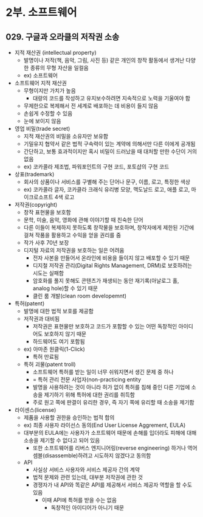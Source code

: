 # 2부. 소프트웨어

## 029. 구글과 오라클의 저작권 소송

- 지적 재산권 (intellectual property)
  - 발명이나 저작(책, 음악, 그림, 사진 등) 같은 개인의 창작 활동에서 생겨난 다양한 종류의 무형 자산을 일컬음
  - ex) 소프트웨어
- 소프트웨어 지적 재산권
  - 무형이지만 가치가 높음
    - 대량의 코드를 작성하고 유지보수하려면 지속적으로 노력을 기울여야 함
  - 무제한으로 복제해서 전 세계로 배포하는 데 비용이 들지 않음
  - 손쉽게 수정할 수 있음
  - 눈에 보이지 않음
- 영업 비밀(trade secret)
  - 지적 재산권의 비밀을 소유자만 보유함
  - 기밀유지 협약서 같은 법적 구속력이 있는 계약에 의해서만 다른 이에게 공개됨
  - 간단하고, 보통 효과적이지만 혹시 비밀이 드러났을 때 대처할 만한 수단이 거의 없음
  - ex) 코카콜라 제조법, 파워포인트의 구현 코드, 포토샵의 구현 코드
- 상표(trademark)
  - 회사의 상품이나 서비스를 구별해 주는 단어나 문구, 이름, 로고, 특정한 색상
  - ex) 코카콜라 글자, 코카클라 크래식 유리병 모양, 맥도날드 로고, 애플 로고, 마이크로소프트 4색 로고
- 저작권(copyright)
  - 창작 표현물을 보호함
  - 문학, 미술, 음악, 영화에 관해 이야기할 때 친숙한 단어
  - 다른 이들이 복제하지 못하도록 창작물을 보호하며, 창작자에게 제한된 기간에 걸쳐 작품을 활용하고 수익을 얻을 권리를 줌
  - 작가 사후 70년 보장
  - 디지털 자료의 저작권을 보호하는 일은 어려움
    - 전자 사본을 만들어서 온라인에 비용을 들이지 않고 배포할 수 있기 때문
    - 디지철 저작권 관리(Digital Rights Management, DRM)로 보호하려는 시도는 실패함
    - 암호화를 풀지 못해도 콘텐츠가 재생되는 동안 재기록(아날로그 홀, analog hole)할 수 있기 때문
    - 클린 룸 개발(clean room developemnt)
- 특허(patent)
  - 발명에 대한 법적 보호를 제공함
  - 저작권과 대비됨
    - 저작권은 표현물만 보호하고 코드가 포함할 수 있는 어떤 독창적인 아이디어도 보호하지 않기 때문
    - 하드웨어도 여기 포함됨
  - ex) 아마존 원클릭(1-Click)
    - 특허 만료됨
  - 특허 괴물(patent troll)
    - 소프트웨어 특허를 받는 일이 너무 쉬워지면서 생긴 문제 중 하나
    - = 특허 관리 전문 사업자(non-practicing entity
    - 발명을 사용하려는 것이 아니라 허가 없이 특허를 침해 중인 다른 기업에 소송을 제기하기 위해 특허에 대한 권리를 취득함
    - 주로 원고 쪽에 판결이 유리한 경우, 즉 자기 쪽에 유리할 때 소송을 제기함
- 라이센스(license)
  - 제품을 사용할 권한을 승인하는 법적 합의
  - ex) 최종 사용자 라이선스 동의(End User License Aggrement, EULA)
  - 대부분의 EULA에는 사용자가 소프트웨어 때문에 손해를 입더라도 피해에 대해 소송을 제기할 수 없다고 되어 있음
    - 또한 소프트웨어를 리버스 엔지니어링(reverse engineering) 하거나 역어셈블(disassemble)하려고 시도하지 않겠다고 동의함
  - API
    - 사실상 서비스 사용자와 서비스 제공자 간의 계약
    - 법적 문제와 관련 있는데, 대부분 저작권에 관한 것
    - 경쟁자가 내 API와 똑같은 API를 제공해서 서비스 제공자 역할을 할 수도 있음
      - 이때 API에 특허를 받을 수는 없음
        - 독창적인 아이디어가 아니기 때문
